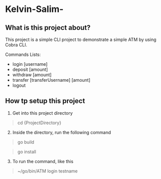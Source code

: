 # Kelvin-Salim-

## What is this project about?
This project is a simple CLI project to demonstrate a simple ATM by using Cobra CLI.

Commands Lists:
- login [username]
- deposit [amount]
- withdraw [amount]
- transfer [transferUsername] [amount]
- logout

## How tp setup this project
1. Get into this project directory
> cd {ProjectDirectory}

2. Inside the directory, run the following command
> go build

> go install

3. To run the command, like this
> ~/go/bin/ATM login testname
